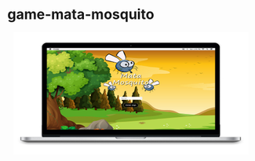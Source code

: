 # game-mata-mosquito

<p align="center">
 <img src="https://github.com/douglasbrandao21/game-mata-mosquito/blob/master/imagens/img.jpg" width="480" height="250"/>
</p>

